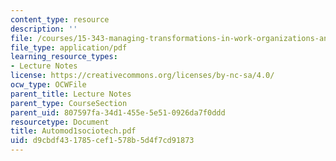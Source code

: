 ```yaml
---
content_type: resource
description: ''
file: /courses/15-343-managing-transformations-in-work-organizations-and-society-spring-2002/d9cbdf431785cef1578b5d4f7cd91873_Automod1sociotech.pdf
file_type: application/pdf
learning_resource_types:
- Lecture Notes
license: https://creativecommons.org/licenses/by-nc-sa/4.0/
ocw_type: OCWFile
parent_title: Lecture Notes
parent_type: CourseSection
parent_uid: 807597fa-34d1-455e-5e51-0926da7f0ddd
resourcetype: Document
title: Automod1sociotech.pdf
uid: d9cbdf43-1785-cef1-578b-5d4f7cd91873
---
```

